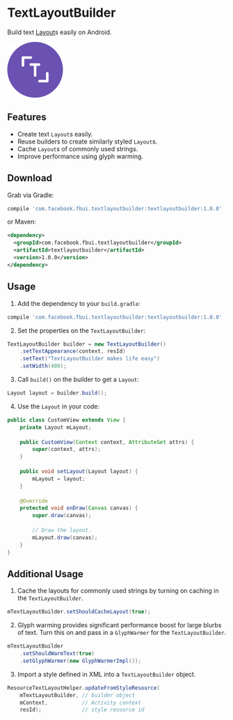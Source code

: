 TextLayoutBuilder
=================
Build text [Layout](https://developer.android.com/reference/android/text/Layout.html)s easily on Android.

![TextLayoutBuilder logo](./docs/logo.png)

Features
--------
- Create text `Layout`s easily.
- Reuse builders to create similarly styled `Layout`s.
- Cache `Layout`s of commonly used strings.
- Improve performance using glyph warming.

Download
--------
Grab via Gradle:

```groovy
compile 'com.facebook.fbui.textlayoutbuilder:textlayoutbuilder:1.0.0'
```

or Maven:

```xml
<dependency>
  <groupId>com.facebook.fbui.textlayoutbuilder</groupId>
  <artifactId>textlayoutbuilder</artifactId>
  <version>1.0.0</version>
</dependency>
```

Usage
-----
1. Add the dependency to your `build.gradle`:
  ```groovy
  compile 'com.facebook.fbui.textlayoutbuilder:textlayoutbuilder:1.0.0'
  ```

2. Set the properties on the `TextLayoutBuilder`:
  ```java
  TextLayoutBuilder builder = new TextLayoutBuilder()
      .setTextAppearance(context, resId)
      .setText("TextLayoutBuilder makes life easy")
      .setWidth(400);
  ```

3. Call `build()` on the builder to get a `Layout`:
  ```java
  Layout layout = builder.build();
  ```

4. Use the `Layout` in your code:
  ```java
  public class CustomView extends View {
      private Layout mLayout;

      public CustomView(Context context, AttributeSet attrs) {
          super(context, attrs);
      }

      public void setLayout(Layout layout) {
          mLayout = layout;
      }

      @Override
      protected void onDraw(Canvas canvas) {
          super.draw(canvas);

          // Draw the layout.
          mLayout.draw(canvas);
      }
  }
  ```

Additional Usage
----------------
1. Cache the layouts for commonly used strings by turning on caching in the `TextLayoutBuilder`.
  ```java
  mTextLayoutBuilder.setShouldCacheLayout(true);
  ```

2. Glyph warming provides significant performance boost for large blurbs of text.
Turn this on and pass in a `GlyphWarmer` for the `TextLayoutBuilder`.
  ```java
  mTextLayoutBuilder
      .setShouldWarmText(true)
      .setGlyphWarmer(new GlyphWarmerImpl());
  ```

3. Import a style defined in XML into a `TextLayoutBuilder` object.
  ```java
  ResourceTextLayoutHelper.updateFromStyleResource(
      mTextLayoutBuilder, // builder object
      mContext,           // Activity context
      resId);             // style resource id
  ```
